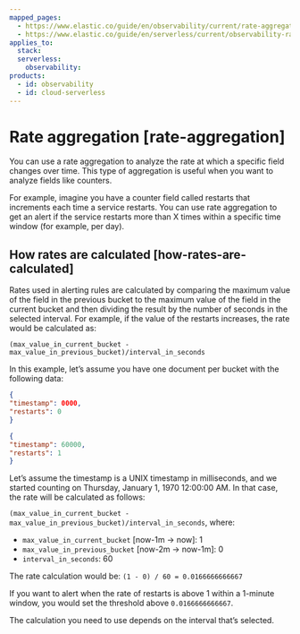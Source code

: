 ```yaml
---
mapped_pages:
  - https://www.elastic.co/guide/en/observability/current/rate-aggregation.html
  - https://www.elastic.co/guide/en/serverless/current/observability-rateAggregation.html
applies_to:
  stack:
  serverless:
    observability:
products:
  - id: observability
  - id: cloud-serverless
---
```


# Rate aggregation [rate-aggregation]

You can use a rate aggregation to analyze the rate at which a specific field changes over time. This type of aggregation is useful when you want to analyze fields like counters.

For example, imagine you have a counter field called restarts that increments each time a service restarts. You can use rate aggregation to get an alert if the service restarts more than X times within a specific time window (for example, per day).


## How rates are calculated [how-rates-are-calculated]

Rates used in alerting rules are calculated by comparing the maximum value of the field in the previous bucket to the maximum value of the field in the current bucket and then dividing the result by the number of seconds in the selected interval. For example, if the value of the restarts increases, the rate would be calculated as:

`(max_value_in_current_bucket - max_value_in_previous_bucket)/interval_in_seconds`

In this example, let’s assume you have one document per bucket with the following data:

```json
{
"timestamp": 0000,
"restarts": 0
}

{
"timestamp": 60000,
"restarts": 1
}
```

Let’s assume the timestamp is a UNIX timestamp in milliseconds, and we started counting on Thursday, January 1, 1970 12:00:00 AM. In that case, the rate will be calculated as follows:

`(max_value_in_current_bucket - max_value_in_previous_bucket)/interval_in_seconds`, where:

* `max_value_in_current_bucket` [now-1m → now]: 1
* `max_value_in_previous_bucket` [now-2m → now-1m]: 0
* `interval_in_seconds`: 60

The rate calculation would be: `(1 - 0) / 60 = 0.0166666666667`

If you want to alert when the rate of restarts is above 1 within a 1-minute window, you would set the threshold above `0.0166666666667`.

The calculation you need to use depends on the interval that’s selected.
